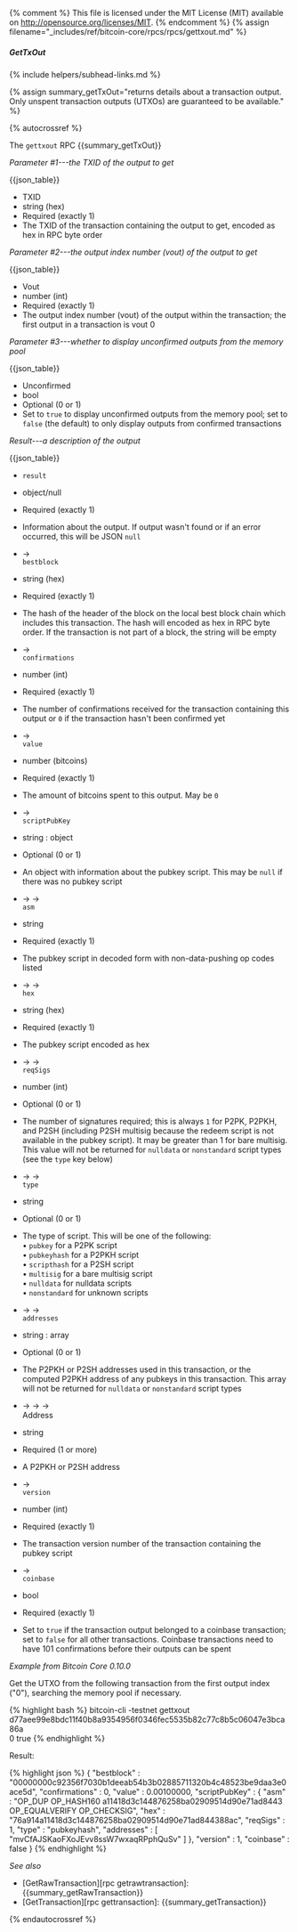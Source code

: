 {% comment %}
This file is licensed under the MIT License (MIT) available on
http://opensource.org/licenses/MIT.
{% endcomment %}
{% assign filename="_includes/ref/bitcoin-core/rpcs/rpcs/gettxout.md" %}

##### GetTxOut
{% include helpers/subhead-links.md %}

{% assign summary_getTxOut="returns details about a transaction output.  Only unspent transaction outputs (UTXOs) are guaranteed to be available." %}

{% autocrossref %}

The `gettxout` RPC {{summary_getTxOut}}

*Parameter #1---the TXID of the output to get*

{{json_table}}

* TXID
* string (hex)
* Required (exactly 1)
* The TXID of the transaction containing the output to get, encoded as hex in RPC byte order


*Parameter #2---the output index number (vout) of the output to get*

{{json_table}}

* Vout
* number (int)
* Required (exactly 1)
* The output index number (vout) of the output within the transaction; the first output in a transaction is vout 0

*Parameter #3---whether to display unconfirmed outputs from the memory pool*

{{json_table}}

* Unconfirmed
* bool
* Optional (0 or 1)
* Set to `true` to display unconfirmed outputs from the memory pool; set to `false` (the default) to only display outputs from confirmed transactions

*Result---a description of the output*

{{json_table}}

* `result`
* object/null
* Required (exactly 1)
* Information about the output.  If output wasn't found or if an error occurred, this will be JSON `null`

* →<br>`bestblock`
* string (hex)
* Required (exactly 1)
* The hash of the header of the block on the local best block chain which includes this transaction.  The hash will encoded as hex in RPC byte order.  If the transaction is not part of a block, the string will be empty

* →<br>`confirmations`
* number (int)
* Required (exactly 1)
* The number of confirmations received for the transaction containing this output or `0` if the transaction hasn't been confirmed yet

* →<br>`value`
* number (bitcoins)
* Required (exactly 1)
* The amount of bitcoins spent to this output.  May be `0`

* →<br>`scriptPubKey`
* string : object
* Optional (0 or 1)
* An object with information about the pubkey script.  This may be `null` if there was no pubkey script

* → →<br>`asm`
* string
* Required (exactly 1)
* The pubkey script in decoded form with non-data-pushing op codes listed

* → →<br>`hex`
* string (hex)
* Required (exactly 1)
* The pubkey script encoded as hex

* → →<br>`reqSigs`
* number (int)
* Optional (0 or 1)
* The number of signatures required; this is always `1` for P2PK, P2PKH, and P2SH (including P2SH multisig because the redeem script is not available in the pubkey script).  It may be greater than 1 for bare multisig.  This value will not be returned for `nulldata` or `nonstandard` script types (see the `type` key below)

* → →<br>`type`
* string
* Optional (0 or 1)
* The type of script.  This will be one of the following:<br>• `pubkey` for a P2PK script<br>• `pubkeyhash` for a P2PKH script<br>• `scripthash` for a P2SH script<br>• `multisig` for a bare multisig script<br>• `nulldata` for nulldata scripts<br>• `nonstandard` for unknown scripts

* → →<br>`addresses`
* string : array
* Optional (0 or 1)
* The P2PKH or P2SH addresses used in this transaction, or the computed P2PKH address of any pubkeys in this transaction.  This array will not be returned for `nulldata` or `nonstandard` script types

* → → →<br>Address
* string
* Required (1 or more)
* A P2PKH or P2SH address

* →<br>`version`
* number (int)
* Required (exactly 1)
* The transaction version number of the transaction containing the pubkey script

* →<br>`coinbase`
* bool
* Required (exactly 1)
* Set to `true` if the transaction output belonged to a coinbase transaction; set to `false` for all other transactions.  Coinbase transactions need to have 101 confirmations before their outputs can be spent

*Example from Bitcoin Core 0.10.0*

Get the UTXO from the following transaction from the first output index ("0"),
searching the memory pool if necessary.


{% highlight bash %}
bitcoin-cli -testnet gettxout \
  d77aee99e8bdc11f40b8a9354956f0346fec5535b82c77c8b5c06047e3bca86a \
  0 true
{% endhighlight %}

Result:

{% highlight json %}
{
    "bestblock" : "00000000c92356f7030b1deeab54b3b02885711320b4c48523be9daa3e0ace5d",
    "confirmations" : 0,
    "value" : 0.00100000,
    "scriptPubKey" : {
        "asm" : "OP_DUP OP_HASH160 a11418d3c144876258ba02909514d90e71ad8443 OP_EQUALVERIFY OP_CHECKSIG",
        "hex" : "76a914a11418d3c144876258ba02909514d90e71ad844388ac",
        "reqSigs" : 1,
        "type" : "pubkeyhash",
        "addresses" : [
            "mvCfAJSKaoFXoJEvv8ssW7wxaqRPphQuSv"
        ]
    },
    "version" : 1,
    "coinbase" : false
}
{% endhighlight %}

*See also*

* [GetRawTransaction][rpc getrawtransaction]: {{summary_getRawTransaction}}
* [GetTransaction][rpc gettransaction]: {{summary_getTransaction}}

{% endautocrossref %}
